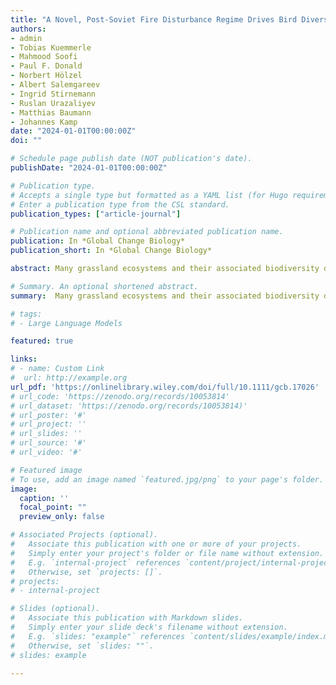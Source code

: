 ```yaml
---
title: "A Novel, Post-Soviet Fire Disturbance Regime Drives Bird Diversity and Abundance on the Eurasian Steppe"
authors:
- admin
- Tobias Kuemmerle
- Mahmood Soofi
- Paul F. Donald
- Norbert Hölzel
- Albert Salemgareev
- Ingrid Stirnemann
- Ruslan Urazaliyev
- Matthias Baumann
- Johannes Kamp
date: "2024-01-01T00:00:00Z"
doi: ""

# Schedule page publish date (NOT publication's date).
publishDate: "2024-01-01T00:00:00Z"

# Publication type.
# Accepts a single type but formatted as a YAML list (for Hugo requirements).
# Enter a publication type from the CSL standard.
publication_types: ["article-journal"]

# Publication name and optional abbreviated publication name.
publication: In *Global Change Biology*
publication_short: In *Global Change Biology*

abstract: Many grassland ecosystems and their associated biodiversity depend on the interactions between fire and land-use, both of which are shaped by socioeconomic conditions. The Eurasian steppe biome, much of it situated in Kazakhstan, contains 10% of the world's remaining grasslands. The break-up of the Soviet Union in 1991, widespread land abandonment and massive declines in wild and domestic ungulates led to biomass accumulation over millions of hectares. This rapid fuel increase made the steppes a global fire hotspot, with major changes in vegetation structure. Yet, the response of steppe biodiversity to these changes remains unexplored. We utilized a unique bird abundance dataset covering the entire Kazakh steppe and semi-desert regions together with the MODIS burned area product. We modeled the response of bird species richness and abundance as a function of fire disturbance variables—fire extent, cumulative burned area, fire frequency—at varying grazing intensity. Bird species richness was impacted negatively by large fire extent, cumulative burned area, and high fire frequency in moderately grazed and ungrazed steppe. Similarly, overall bird abundance was impacted negatively by large fire extent, cumulative burned area and higher fire frequency in the moderately grazed steppe, ungrazed steppe, and ungrazed semi-deserts. At the species level, the effect of high fire disturbance was negative for more species than positive. There were considerable fire legacy effects, detectable for at least 8 years. We conclude that the increase in fire disturbance across the post-Soviet Eurasian steppe has led to strong declines in bird abundance and pronounced changes in community assembly. To gain back control over wildfires and prevent further biodiversity loss, restoration of wild herbivore populations and traditional domestic ungulate grazing systems seems much needed.

# Summary. An optional shortened abstract.
summary:  Many grassland ecosystems and their associated biodiversity depend on the interactions between fire and land-use, both of which are shaped by socioeconomic conditions. The Eurasian steppe biome, much of it situated in Kazakhstan, contains 10% of the world's remaining grasslands. The break-up of the Soviet Union in 1991, widespread land abandonment and massive declines in wild and domestic ungulates led to biomass accumulation over millions of hectares. This rapid fuel increase made the steppes a global fire hotspot, with major changes in vegetation structure. Yet, the response of steppe biodiversity to these changes remains unexplored. We utilized a unique bird abundance dataset covering the entire Kazakh steppe and semi-desert regions together with the MODIS burned area product, and modeled the response of bird species richness and abundance as a function of fire disturbance variables—fire extent, cumulative burned area, fire frequency—at varying grazing intensity.

# tags:
# - Large Language Models

featured: true

links:
# - name: Custom Link
#  url: http://example.org
url_pdf: 'https://onlinelibrary.wiley.com/doi/full/10.1111/gcb.17026'
# url_code: 'https://zenodo.org/records/10053814'
# url_dataset: 'https://zenodo.org/records/10053814)'
# url_poster: '#'
# url_project: ''
# url_slides: ''
# url_source: '#'
# url_video: '#'

# Featured image
# To use, add an image named `featured.jpg/png` to your page's folder. 
image:
  caption: ''
  focal_point: ""
  preview_only: false

# Associated Projects (optional).
#   Associate this publication with one or more of your projects.
#   Simply enter your project's folder or file name without extension.
#   E.g. `internal-project` references `content/project/internal-project/index.md`.
#   Otherwise, set `projects: []`.
# projects:
# - internal-project

# Slides (optional).
#   Associate this publication with Markdown slides.
#   Simply enter your slide deck's filename without extension.
#   E.g. `slides: "example"` references `content/slides/example/index.md`.
#   Otherwise, set `slides: ""`.
# slides: example

---
```


